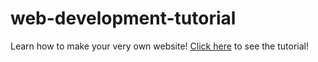 # web-development-tutorial
Learn how to make your very own website!
[Click here](https://techboyg5.github.io/web-development-tutorial/) to see the tutorial!
